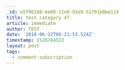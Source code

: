 ```yaml
---
_id: e5f96280-6e08-11e8-92e9-51701b0be114
title: test category 47
article: immediate
author: TEST
date: '2018-06-12T06:21:53.524Z'
timestamp: 1528784513
layout: post
tags:
  - comment-subscription
---
```

 
